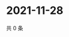# 2021-11-28

共 0 条

<!-- BEGIN WEIBO -->
<!-- 最后更新时间 Sun Nov 28 2021 03:11:28 GMT+0800 (China Standard Time) -->

<!-- END WEIBO -->
